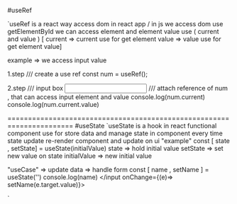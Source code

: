 

#useRef

`useRef is a react way access dom in react app / in js we access dom use getElementById 
we can access element and element value use ( current and value ) 
[ current => current use for get element 
value => value use for get element value]

example => we access input value 

1.step 
/// create a use ref 
const num = useRef();

2.step 
/// input box
<input type="number" ref={num}>
/// attach reference of num , that can access input element and value 
console.log(num.current)
console.log(num.current.value)


======================================================================
#useState
`useState is a hook in react functional component use for store data and manage state in component 
every time state update re-render component and update on ui 
"example"
const [ state , setState] = useState(initialValue)
state => hold initial value 
setState => set new value on state 
initialValue => new initial value 

"useCase" => update data => handle form 
const [ name , setName ] = useState('')
console.log(name)
</input onChange={(e)=> setName(e.target.value)}>

`